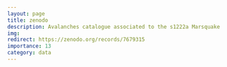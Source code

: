 ```yaml
---
layout: page
title: zenodo
description: Avalanches catalogue associated to the s1222a Marsquake
img:
redirect: https://zenodo.org/records/7679315
importance: 13
category: data
---
```

